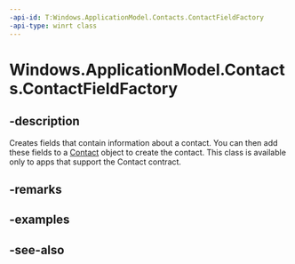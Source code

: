 ```yaml
---
-api-id: T:Windows.ApplicationModel.Contacts.ContactFieldFactory
-api-type: winrt class
---
```


<!-- Class syntax.
public class ContactFieldFactory : Windows.ApplicationModel.Contacts.IContactFieldFactory, Windows.ApplicationModel.Contacts.IContactInstantMessageFieldFactory, Windows.ApplicationModel.Contacts.IContactLocationFieldFactory
-->

# Windows.ApplicationModel.Contacts.ContactFieldFactory

## -description
<!--Rearranged the description to streamline it and make it more similar to other class and interface descriptions.-->
Creates fields that contain information about a contact. You can then add these fields to a [Contact](contact.md) object to create the contact. This class is available only to apps that support the Contact contract.

## -remarks

## -examples

## -see-also
